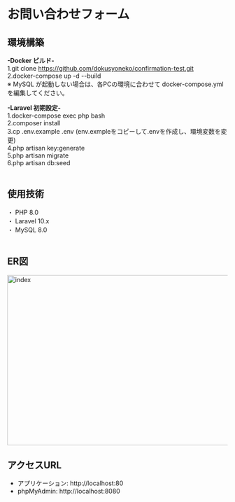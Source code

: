 # お問い合わせフォーム
## 環境構築

**-Docker ビルド-**<br>
1.git clone https://github.com/dokusyoneko/confirmation-test.git<br>
2.docker-compose up -d --build<br>
※ MySQL が起動しない場合は、各PCの環境に合わせて docker-compose.yml を編集してください。<br>

**-Laravel 初期設定-**<br>
1.docker-compose exec php bash<br>
2.composer install<br>
3.cp .env.example .env (env.exmpleをコピーして.envを作成し、環境変数を変更)<br>
4.php artisan key:generate<br>
5.php artisan migrate<br>
6.php artisan db:seed<br>
<br>
## 使用技術
・ PHP 8.0<br>
・ Laravel 10.x<br>
・ MySQL 8.0<br>
<br>
## ER図
<img width="751" height="389" alt="index" src="https://github.com/user-attachments/assets/befa60c6-a154-4fdb-b4b9-2a21990ebb45" />

## アクセスURL
- アプリケーション: http://localhost:80<br>
- phpMyAdmin: http://localhost:8080<br>


